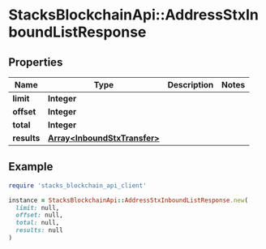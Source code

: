 # StacksBlockchainApi::AddressStxInboundListResponse

## Properties

| Name | Type | Description | Notes |
| ---- | ---- | ----------- | ----- |
| **limit** | **Integer** |  |  |
| **offset** | **Integer** |  |  |
| **total** | **Integer** |  |  |
| **results** | [**Array&lt;InboundStxTransfer&gt;**](InboundStxTransfer.md) |  |  |

## Example

```ruby
require 'stacks_blockchain_api_client'

instance = StacksBlockchainApi::AddressStxInboundListResponse.new(
  limit: null,
  offset: null,
  total: null,
  results: null
)
```

